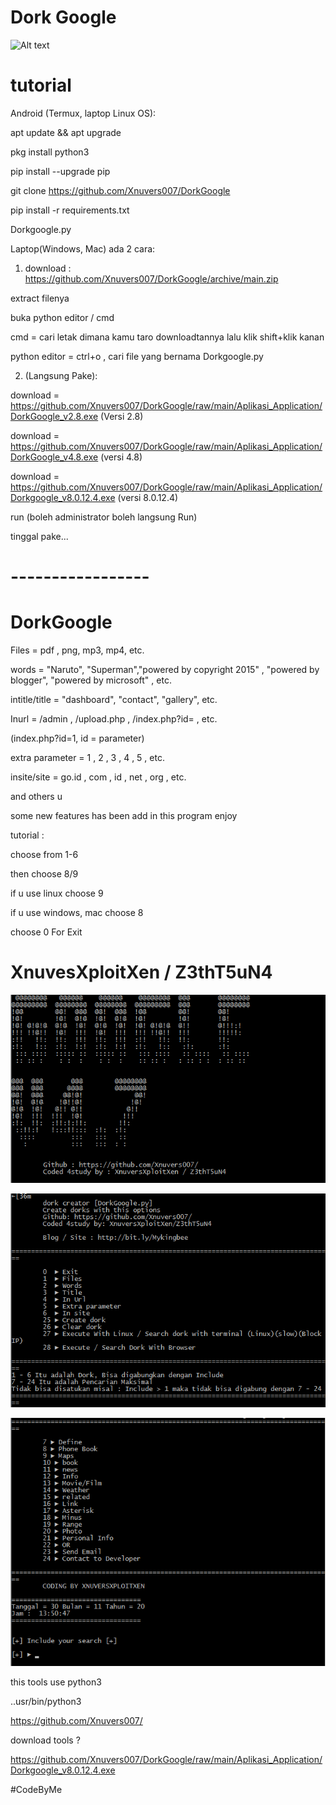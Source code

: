 # Dork Google

![Alt text](https://github.com/Xnuvers007/DorkGoogle/blob/main/images/Graphics-Vibe-Shield-Badge-Social-Google.ico "Dork Google")


# tutorial

Android (Termux, laptop Linux OS):

apt update && apt upgrade

pkg install python3

pip install --upgrade pip

git clone https://github.com/Xnuvers007/DorkGoogle

pip install -r requirements.txt

Dorkgoogle.py


Laptop(Windows, Mac) ada 2 cara:
1. download : https://github.com/Xnuvers007/DorkGoogle/archive/main.zip

extract filenya

buka python editor / cmd

cmd = cari letak dimana kamu taro downloadtannya lalu klik shift+klik kanan

python editor = ctrl+o , cari file yang bernama Dorkgoogle.py


2. (Langsung Pake):

download = https://github.com/Xnuvers007/DorkGoogle/raw/main/Aplikasi_Application/DorkGoogle_v2.8.exe (Versi 2.8)

download = https://github.com/Xnuvers007/DorkGoogle/raw/main/Aplikasi_Application/DorkGoogle_v4.8.exe (versi 4.8)

download = https://github.com/Xnuvers007/DorkGoogle/raw/main/Aplikasi_Application/Dorkgoogle_v8.0.12.4.exe (versi 8.0.12.4)

run (boleh administrator boleh langsung Run)

tinggal pake...


# -----------------

# DorkGoogle

Files = pdf , png, mp3, mp4, etc.

words = "Naruto", "Superman","powered by copyright 2015" , "powered by blogger", "powered by microsoft" , etc.

intitle/title = "dashboard", "contact", "gallery", etc.

Inurl = /admin , /upload.php , /index.php?id= , etc.

(index.php?id=1, id = parameter)

extra parameter = 1 , 2 , 3 , 4 , 5 , etc.

insite/site = go.id , com , id , net , org , etc.

and others u

some new features has been add in this program
enjoy

tutorial :

choose from 1-6

then choose 8/9

if u use linux choose 9

if u use windows, mac choose 8

choose 0  For Exit

# XnuvesXploitXen / Z3thT5uN4

![Alt text](https://github.com/Xnuvers007/DorkGoogle/blob/main/images/Screenshot_3.png "Optional title")

![Alt text](https://github.com/Xnuvers007/DorkGoogle/blob/main/images/Screenshot_2.png "Optional title")

![Alt text](https://github.com/Xnuvers007/DorkGoogle/blob/main/images/Screenshot_1.png "Optional title")

this tools use python3

..usr/bin/python3

https://github.com/Xnuvers007/

download tools ?

https://github.com/Xnuvers007/DorkGoogle/raw/main/Aplikasi_Application/Dorkgoogle_v8.0.12.4.exe

#CodeByMe
